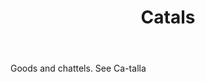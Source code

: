 ---
title: Catals
letter: C
permalink: "/definitions/bld-catals.html"
body: Goods and chattels. See Ca-talla
published_at: '2018-07-07'
source: Black's Law Dictionary 2nd Ed (1910)
layout: post
---